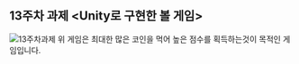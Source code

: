 ## 13주차 과제 <Unity로 구현한 볼 게임>
![13주차과제](https://github.com/BankBoy22/game/assets/48702307/34222c6a-ff84-4eed-992e-0e7082d23835)
위 게임은 최대한 많은 코인을 먹어 높은 점수를 획득하는것이 목적인 게임입니다.<br>

